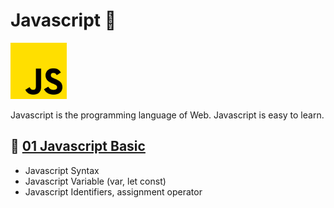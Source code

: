 # Javascript 🌿
<img src = "./img/js.png" width="90px"  >

Javascript is the programming language of Web.
Javascript is easy to learn.

##  🍋 [01 Javascript Basic](./01_Javascript_Basics/Readme.md)

- Javascript Syntax
- Javascript Variable (var, let const)
- Javascript Identifiers, assignment operator